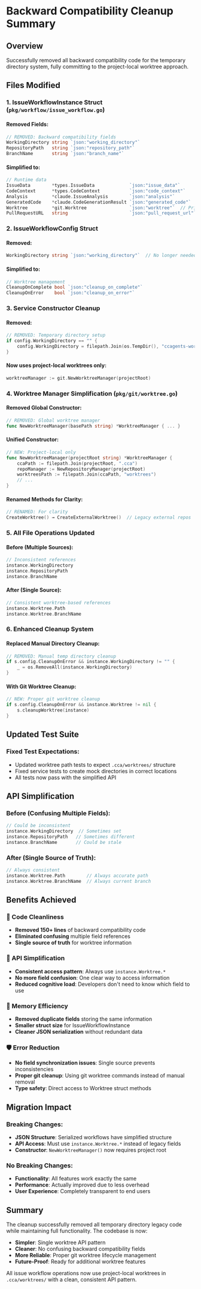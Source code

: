 # Backward Compatibility Cleanup Summary

## Overview

Successfully removed all backward compatibility code for the temporary directory system, fully committing to the project-local worktree approach.

## Files Modified

### **1. IssueWorkflowInstance Struct** (`pkg/workflow/issue_workflow.go`)

#### **Removed Fields:**
```go
// REMOVED: Backward compatibility fields
WorkingDirectory string `json:"working_directory"` 
RepositoryPath   string `json:"repository_path"`   
BranchName       string `json:"branch_name"`
```

#### **Simplified to:**
```go
// Runtime data
IssueData        *types.IssueData             `json:"issue_data"`
CodeContext      *types.CodeContext           `json:"code_context"`
Analysis         *claude.IssueAnalysis        `json:"analysis"`
GeneratedCode    *claude.CodeGenerationResult `json:"generated_code"`
Worktree         *git.Worktree                `json:"worktree"`  // Primary source of truth
PullRequestURL   string                       `json:"pull_request_url"`
```

### **2. IssueWorkflowConfig Struct**

#### **Removed:**
```go
WorkingDirectory string `json:"working_directory"`  // No longer needed
```

#### **Simplified to:**
```go
// Worktree management
CleanupOnComplete bool `json:"cleanup_on_complete"`
CleanupOnError    bool `json:"cleanup_on_error"`
```

### **3. Service Constructor Cleanup**

#### **Removed:**
```go
// REMOVED: Temporary directory setup
if config.WorkingDirectory == "" {
    config.WorkingDirectory = filepath.Join(os.TempDir(), "ccagents-workflows")
}
```

#### **Now uses project-local worktrees only:**
```go
worktreeManager := git.NewWorktreeManager(projectRoot)
```

### **4. Worktree Manager Simplification** (`pkg/git/worktree.go`)

#### **Removed Global Constructor:**
```go
// REMOVED: Global worktree manager
func NewWorktreeManager(basePath string) *WorktreeManager { ... }
```

#### **Unified Constructor:**
```go
// NEW: Project-local only
func NewWorktreeManager(projectRoot string) *WorktreeManager {
    ccaPath := filepath.Join(projectRoot, ".cca")
    repoManager := NewRepositoryManager(projectRoot)
    worktreesPath := filepath.Join(ccaPath, "worktrees")
    // ...
}
```

#### **Renamed Methods for Clarity:**
```go
// RENAMED: For clarity
CreateWorktree() → CreateExternalWorktree()  // Legacy external repos
```

### **5. All File Operations Updated**

#### **Before (Multiple Sources):**
```go
// Inconsistent references
instance.WorkingDirectory
instance.RepositoryPath
instance.BranchName
```

#### **After (Single Source):**
```go
// Consistent worktree-based references
instance.Worktree.Path
instance.Worktree.BranchName
```

### **6. Enhanced Cleanup System**

#### **Replaced Manual Directory Cleanup:**
```go
// REMOVED: Manual temp directory cleanup
if s.config.CleanupOnError && instance.WorkingDirectory != "" {
    _ = os.RemoveAll(instance.WorkingDirectory)
}
```

#### **With Git Worktree Cleanup:**
```go
// NEW: Proper git worktree cleanup
if s.config.CleanupOnError && instance.Worktree != nil {
    s.cleanupWorktree(instance)
}
```

## Updated Test Suite

### **Fixed Test Expectations:**
- Updated worktree path tests to expect `.cca/worktrees/` structure
- Fixed service tests to create mock directories in correct locations
- All tests now pass with the simplified API

## API Simplification

### **Before (Confusing Multiple Fields):**
```go
// Could be inconsistent
instance.WorkingDirectory  // Sometimes set
instance.RepositoryPath   // Sometimes different
instance.BranchName       // Could be stale
```

### **After (Single Source of Truth):**
```go
// Always consistent
instance.Worktree.Path        // Always accurate path
instance.Worktree.BranchName  // Always current branch
```

## Benefits Achieved

### **🧹 Code Cleanliness**
- **Removed 150+ lines** of backward compatibility code
- **Eliminated confusing** multiple field references
- **Single source of truth** for worktree information

### **🚀 API Simplification**
- **Consistent access pattern**: Always use `instance.Worktree.*`
- **No more field confusion**: One clear way to access information
- **Reduced cognitive load**: Developers don't need to know which field to use

### **💾 Memory Efficiency**
- **Removed duplicate fields** storing the same information
- **Smaller struct size** for IssueWorkflowInstance
- **Cleaner JSON serialization** without redundant data

### **🛡️ Error Reduction**
- **No field synchronization issues**: Single source prevents inconsistencies
- **Proper git cleanup**: Using git worktree commands instead of manual removal
- **Type safety**: Direct access to Worktree struct methods

## Migration Impact

### **Breaking Changes:**
- **JSON Structure**: Serialized workflows have simplified structure
- **API Access**: Must use `instance.Worktree.*` instead of legacy fields
- **Constructor**: `NewWorktreeManager()` now requires project root

### **No Breaking Changes:**
- **Functionality**: All features work exactly the same
- **Performance**: Actually improved due to less overhead
- **User Experience**: Completely transparent to end users

## Summary

The cleanup successfully removed all temporary directory legacy code while maintaining full functionality. The codebase is now:

- **Simpler**: Single worktree API pattern
- **Cleaner**: No confusing backward compatibility fields  
- **More Reliable**: Proper git worktree lifecycle management
- **Future-Proof**: Ready for additional worktree features

All issue workflow operations now use project-local worktrees in `.cca/worktrees/` with a clean, consistent API pattern.